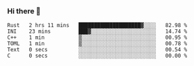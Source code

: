 ### Hi there 👋

<!--
**berkus/berkus** is a ✨ _special_ ✨ repository because its `README.md` (this file) appears on your GitHub profile.

Here are some ideas to get you started:

- 🔭 I’m currently working on ...
- 🌱 I’m currently learning ...
- 👯 I’m looking to collaborate on ...
- 🤔 I’m looking for help with ...
- 💬 Ask me about ...
- 📫 How to reach me: ...
- 😄 Pronouns: ...
- ⚡ Fun fact: ...
-->

<!--START_SECTION:waka-->

```text
Rust   2 hrs 11 mins   ████████████████████▓░░░░   82.98 %
INI    23 mins         ███▓░░░░░░░░░░░░░░░░░░░░░   14.74 %
C++    1 min           ▒░░░░░░░░░░░░░░░░░░░░░░░░   00.95 %
TOML   1 min           ▒░░░░░░░░░░░░░░░░░░░░░░░░   00.78 %
Text   0 secs          ░░░░░░░░░░░░░░░░░░░░░░░░░   00.54 %
C      0 secs          ░░░░░░░░░░░░░░░░░░░░░░░░░   00.00 %
```

<!--END_SECTION:waka-->
